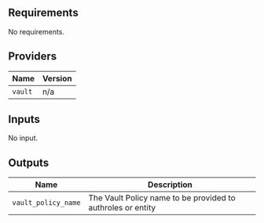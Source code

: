 ## Requirements

No requirements.

## Providers

| Name | Version |
|------|---------|
| `vault` | n/a |

## Inputs

No input.

## Outputs

| Name | Description |
|------|-------------|
| `vault_policy_name` | The Vault Policy name to be provided to authroles or entity |

